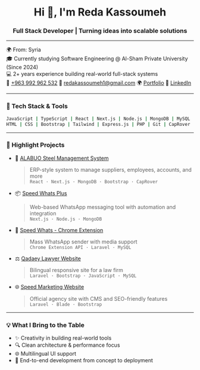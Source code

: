 <h1 align="center">Hi 👋, I'm Reda Kassoumeh</h1>
<h3 align="center">Full Stack Developer | Turning ideas into scalable solutions</h3>

---

🌍 From: Syria  
🎓 Currently studying Software Engineering @ Al-Sham Private University (Since 2024)  
💻 2+ years experience building real-world full-stack systems  
📱 [+963 992 962 532](https://wa.me/963992962532)
📧 [redakassoumeh1@gmail.com](mailto:redakassoumeh1@gmail.com)
🌍 [Portfolio](https://redakassoumeh.vercel.app)
💼 [LinkedIn](https://www.linkedin.com/in/redakassoumeh/)

---

### 🧰 Tech Stack & Tools
```bash
JavaScript | TypeScript | React | Next.js | Node.js | MongoDB | MySQL | Laravel  
HTML | CSS | Bootstrap | Tailwind | Express.js | PHP | Git | CapRover | Docker (basic)
```

---

### 🚀 Highlight Projects

- 🔧 [ALABUO Steel Management System](https://github.com/redakassoumeh0/alabuo-steel-management-system-overview)
  > ERP-style system to manage suppliers, employees, accounts, and more  
  `React · Next.js · MongoDB · Bootstrap · CapRover`

- 📦 [Speed Whats Plus](#)
  > Web-based WhatsApp messaging tool with automation and integration  
  `Next.js · Node.js · MongoDB`

- 🧩 [Speed Whats - Chrome Extension](#)
  > Mass WhatsApp sender with media support  
  `Chrome Extension API · Laravel · MySQL`

- ⚖️ [Qadaey Lawyer Website](#)
  > Bilingual responsive site for a law firm  
  `Laravel · Bootstrap · JavaScript · MySQL`

- 🌐 [Speed Marketing Website](#)
  > Official agency site with CMS and SEO-friendly features  
  `Laravel · Blade · Bootstrap`

---

### 💡 What I Bring to the Table

- ✨ Creativity in building real-world tools
- 🔍 Clean architecture & performance focus
- 🌐 Multilingual UI support
- 🚀 End-to-end development from concept to deployment

